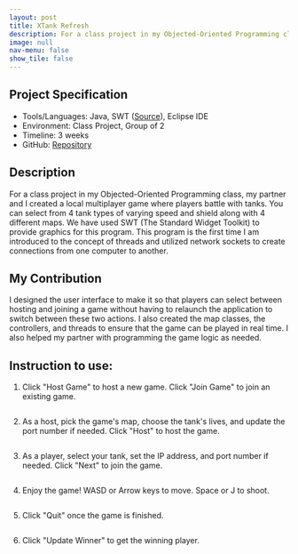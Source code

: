 ```yaml
---
layout: post
title: XTank Refresh
description: For a class project in my Objected-Oriented Programming class, my partner and I created a local multiplayer game where players battle with tanks.
image: null
nav-menu: false
show_tile: false
---
```


## Project Specification
<ul>
  <li>Tools/Languages: Java, SWT (<a href="https://www.eclipse.org/swt/">Source</a>), Eclipse IDE</li>
  <li>Environment: Class Project, Group of 2</li>
  <li>Timeline: 3 weeks</li>
  <li>GitHub: <a href="https://github.com/namdo1225/Xtank_Refresh">Repository</a></li>
</ul>

## Description

For a class project in my Objected-Oriented Programming class, my partner and I created a local multiplayer game where players battle with tanks. You can select from 4 tank types of varying speed and shield along with 4 different maps. We have used SWT (The Standard Widget Toolkit) to provide graphics for this program. This program is the first time I am introduced to the concept of threads and utilized network sockets to create connections from one computer to another.

## My Contribution

I designed the user interface to make it so that players can select between hosting and joining a game without having to relaunch the application to switch between these two actions. I also created the map classes, the controllers, and threads to ensure that the game can be played in real time. I also helped my partner with programming the game logic as needed.

## Instruction to use:

1) Click "Host Game" to host a new game. Click "Join Game" to join an existing game.

<img src="{% link images/projects_media/20231222_xtank/00_title.png %}" alt="" data-position="center center" />

2) As a host, pick the game's map, choose the tank's lives, and update the port number if needed. Click "Host" to host the game.

<img src="{% link images/projects_media/20231222_xtank/01_host.png %}" alt="" data-position="center center" />

3) As a player, select your tank, set the IP address, and port number if needed. Click "Next" to join the game.

<img src="{% link images/projects_media/20231222_xtank/02_join.png %}" alt="" data-position="center center" />

4) Enjoy the game! WASD or Arrow keys to move. Space or J to shoot.

<img src="{% link images/projects_media/20231222_xtank/03_battle.png %}" alt="" data-position="center center" />

5) Click "Quit" once the game is finished.

<img src="{% link images/projects_media/20231222_xtank/04_defeat.png %}" alt="" data-position="center center" />

6) Click "Update Winner" to get the winning player.

<img src="{% link images/projects_media/20231222_xtank/05_winner.png %}" alt="" data-position="center center" />

